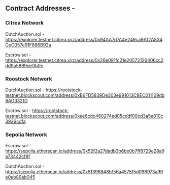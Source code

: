 ## Contract Addresses -

### Citrea Network

DutchAuction.sol - https://explorer.testnet.citrea.xyz/address/0x94AA7d7A4e249ca9A12A834CeC057e91F886B92a

Escrow.sol - https://explorer.testnet.citrea.xyz/address/0x26e091fc21e20572126406cc2dd9a5869de0bffe

### Roostock Network

DutchAuction.sol - https://rootstock-testnet.blockscout.com/address/0xB6FD5839De303e991013C9EC011109db8AD3321D

Escrow.sol - https://rootstock-testnet.blockscout.com/address/0xee6cdc460274ed05cddf00cd3a5e810c3936cdfa

### Sepolia Network

Escrow.sol - https://sepolia.etherscan.io/address/0x52f2a27dadb3b6be0b7ff8729e28a9a73442cf8f

DutchAuction.sol - https://sepolia.etherscan.io/address/0x51396848b156a4575f5d096973a99e0eb89ab045

